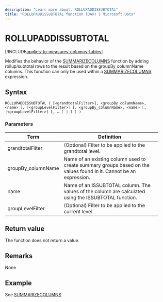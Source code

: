 ```yaml
---
description: "Learn more about: ROLLUPADDISSUBTOTAL"
title: "ROLLUPADDISSUBTOTAL function (DAX) | Microsoft Docs"
---
```

# ROLLUPADDISSUBTOTAL

[!INCLUDE[applies-to-measures-columns-tables](includes/applies-to-measures-columns-tables.md)]

Modifies the behavior of the [SUMMARIZECOLUMNS](summarizecolumns-function-dax.md) function by adding rollup/subtotal rows to the result based on the groupBy_columnName columns. This function can only be used within a [SUMMARIZECOLUMNS](summarizecolumns-function-dax.md) expression.
  
## Syntax  
  
```dax
ROLLUPADDISSUBTOTAL ( [<grandtotalFilter>], <groupBy_columnName>, <name> [, [<groupLevelFilter>] [, <groupBy_columnName>, <name> [, [<groupLevelFilter>] [, … ] ] ] ] )
```
  
### Parameters  

|Term|Definition|  
|--------|--------------|  
|grandtotalFilter|(Optional) Filter to be applied to the grandtotal level.|  
|groupBy_columnName|Name of an existing column used to create summary groups based on the values found in it. Cannot be an expression.|  
|name |Name of an ISSUBTOTAL column. The values of the column are calculated using the ISSUBTOTAL function.|
|groupLevelFilter|(Optional) Filter to be applied to the current level.|

## Return value

The function does not return a value.
  
## Remarks  

None

## Example

See [SUMMARIZECOLUMNS](summarizecolumns-function-dax.md).

